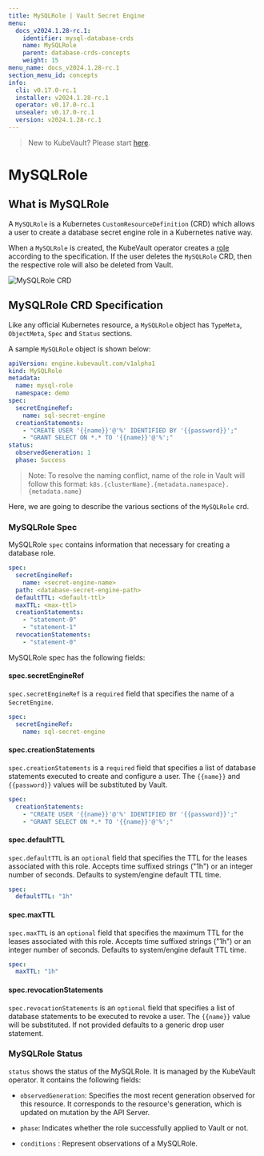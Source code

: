 ```yaml
---
title: MySQLRole | Vault Secret Engine
menu:
  docs_v2024.1.28-rc.1:
    identifier: mysql-database-crds
    name: MySQLRole
    parent: database-crds-concepts
    weight: 15
menu_name: docs_v2024.1.28-rc.1
section_menu_id: concepts
info:
  cli: v0.17.0-rc.1
  installer: v2024.1.28-rc.1
  operator: v0.17.0-rc.1
  unsealer: v0.17.0-rc.1
  version: v2024.1.28-rc.1
---
```


> New to KubeVault? Please start [here](/docs/v2024.1.28-rc.1/concepts/README).

# MySQLRole

## What is MySQLRole

A `MySQLRole` is a Kubernetes `CustomResourceDefinition` (CRD) which allows a user to create a database secret engine role in a Kubernetes native way.

When a `MySQLRole` is created, the KubeVault operator creates a
[role](https://www.vaultproject.io/api/secret/databases/index.html#create-role) according to the specification.
If the user deletes the `MySQLRole` CRD, then the respective role will also be deleted from Vault.

![MySQLRole CRD](/docs/v2024.1.28-rc.1/images/concepts/mysql_role.svg)

## MySQLRole CRD Specification

Like any official Kubernetes resource, a `MySQLRole` object has `TypeMeta`, `ObjectMeta`, `Spec` and `Status` sections.

A sample `MySQLRole` object is shown below:

```yaml
apiVersion: engine.kubevault.com/v1alpha1
kind: MySQLRole
metadata:
  name: mysql-role
  namespace: demo
spec:
  secretEngineRef:
    name: sql-secret-engine
  creationStatements:
    - "CREATE USER '{{name}}'@'%' IDENTIFIED BY '{{password}}';"
    - "GRANT SELECT ON *.* TO '{{name}}'@'%';"
status:
  observedGeneration: 1
  phase: Success
```

> Note: To resolve the naming conflict, name of the role in Vault will follow this format: `k8s.{clusterName}.{metadata.namespace}.{metadata.name}`

Here, we are going to describe the various sections of the `MySQLRole` crd.

### MySQLRole Spec

MySQLRole `spec` contains information that necessary for creating a database role.

```yaml
spec:
  secretEngineRef:
    name: <secret-engine-name>
  path: <database-secret-engine-path>
  defaultTTL: <default-ttl>
  maxTTL: <max-ttl>
  creationStatements:
    - "statement-0"
    - "statement-1"
  revocationStatements:
    - "statement-0"
```

MySQLRole spec has the following fields:

#### spec.secretEngineRef

`spec.secretEngineRef` is a `required` field that specifies the name of a `SecretEngine`.

```yaml
spec:
  secretEngineRef:
    name: sql-secret-engine
```

#### spec.creationStatements

`spec.creationStatements` is a `required` field that specifies a list of database statements executed to create and configure a user.
The `{{name}}` and `{{password}}` values will be substituted by Vault.

```yaml
spec:
  creationStatements:
    - "CREATE USER '{{name}}'@'%' IDENTIFIED BY '{{password}}';"
    - "GRANT SELECT ON *.* TO '{{name}}'@'%';"
```

#### spec.defaultTTL

`spec.defaultTTL` is an `optional` field that specifies the TTL for the leases associated with this role.
Accepts time suffixed strings ("1h") or an integer number of seconds. Defaults to system/engine default TTL time.

```yaml
spec:
  defaultTTL: "1h"
```

#### spec.maxTTL

`spec.maxTTL` is an `optional` field that specifies the maximum TTL for the leases associated with this role.
Accepts time suffixed strings ("1h") or an integer number of seconds. Defaults to system/engine default TTL time.

```yaml
spec:
  maxTTL: "1h"
```

#### spec.revocationStatements

`spec.revocationStatements` is an `optional` field that specifies a list of database statements to be executed to revoke a user. The `{{name}}` value will be substituted. If not provided defaults to a generic drop user statement.

### MySQLRole Status

`status` shows the status of the MySQLRole. It is managed by the KubeVault operator. It contains the following fields:

- `observedGeneration`: Specifies the most recent generation observed for this resource. It corresponds to the resource's generation,
    which is updated on mutation by the API Server.

- `phase`: Indicates whether the role successfully applied to Vault or not.

- `conditions` : Represent observations of a MySQLRole.
